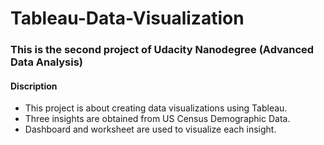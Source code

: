 # Tableau-Data-Visualization

### This is the second project of Udacity Nanodegree (Advanced Data Analysis)
#### Discription

- This project is about creating data visualizations using Tableau. 
- Three insights are obtained from US Census Demographic Data.  
- Dashboard and worksheet are used to visualize each insight.
